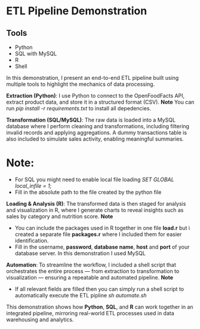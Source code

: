 # ETL Pipeline Demonstration
## Tools
- Python
- SQL with MySQL
- R
- Shell

In this demonstration, I present an end-to-end ETL pipeline built using multiple tools to highlight the mechanics of data processing.

**Extraction (Python)**: I use Python to connect to the OpenFoodFacts API, extract product data, and store it in a structured format (CSV).
**Note**
You can run *pip install -r requirements.txt* to install all depedencies.

**Transformation (SQL/MySQL)**: The raw data is loaded into a MySQL database where I perform cleaning and transformations, including filtering invalid records and applying aggregations. A dummy transactions table is also included to simulate sales activity, enabling meaningful summaries.
# Note:
- For SQL you might need to enable local file loading
*SET GLOBAL local_infile = 1;*
- Fill in the absolute path to the file created by the python file


**Loading & Analysis (R)**: The transformed data is then staged for analysis and visualization in R, where I generate charts to reveal insights such as sales by category and nutrition score.
**Note**
- You can include the packages used in R together in one file **load.r** but i created a separate file **packages.r** where I included them for easier identification.
- Fill in the username, **password**, **database name**, **host** and **port** of your database server. In this demonstration I used MySQL

**Automation**: To streamline the workflow, I included a shell script that orchestrates the entire process — from extraction to transformation to visualization — ensuring a repeatable and automated pipeline.
**Note**
- If all relevant fields are filled then you can simply run a shell script to automatically execute the ETL pipline
*sh automate.sh*

This demonstration shows how **Python**, **SQL**, and **R** can work together in an integrated pipeline, mirroring real-world ETL processes used in data warehousing and analytics.


